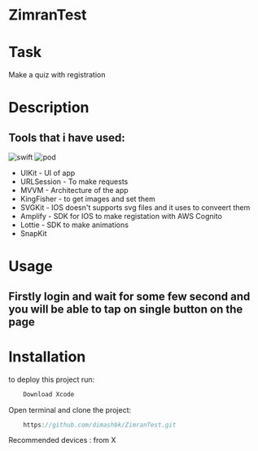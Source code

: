 # ZimranTest


# Task
Make a quiz with registration

# Description
## Tools that i have used:
![swift](https://img.shields.io/badge/Swift-UIkit-yellow)  ![pod](https://img.shields.io/badge/pod-SnapKit-yellow)
+ UIKit - UI of app
+ URLSession - To make requests
+ MVVM - Architecture of the app
+ KingFisher - to get images and set them
+ SVGKit - IOS doesn't supports svg files and it uses to conveert them
+ Amplify - SDK for IOS to make registation with AWS Cognito
+ Lottie - SDK to make animations
+ SnapKit

# Usage

## Firstly login and wait for some few second and you will be able to tap on single button on the page


# Installation

to deploy this project run:

```swift
    Download Xcode
```
Open terminal and clone the project:
```swift
    https://github.com/dimashbk/ZimranTest.git
```
Recommended devices : from X
